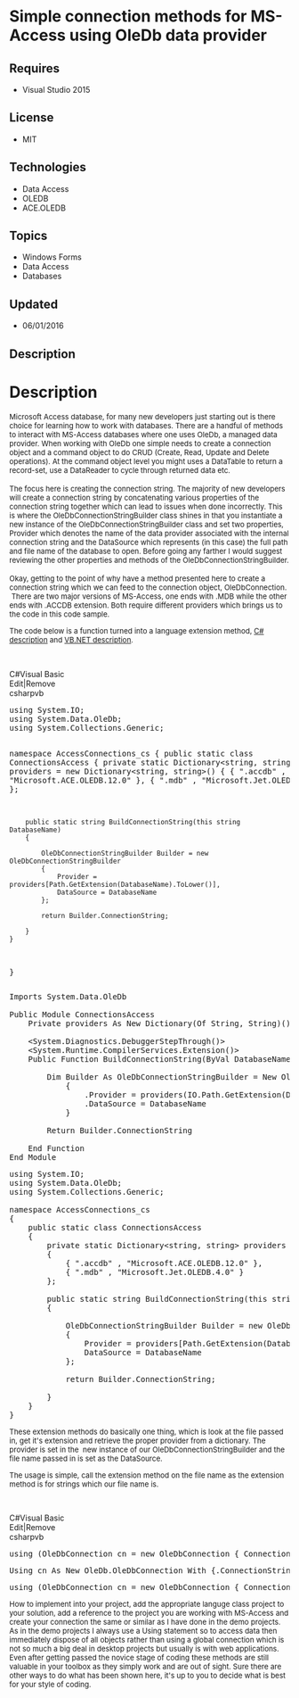 # Simple connection methods for MS-Access using OleDb data provider
## Requires
- Visual Studio 2015
## License
- MIT
## Technologies
- Data Access
- OLEDB
- ACE.OLEDB
## Topics
- Windows Forms
- Data Access
- Databases
## Updated
- 06/01/2016
## Description

<h1>Description</h1>
<p><span style="font-size:small">Microsoft Access database, for many new developers just starting out is there choice for learning how to work with databases. There are a handful of methods to interact with MS-Access databases where one uses OleDb, a managed
 data provider. When working with OleDb one simple needs to create a connection object and a command object to do CRUD (Create, Read, Update and Delete operations). At the command object level you might uses a DataTable to return a record-set, use a DataReader
 to cycle through returned data etc.</span><br>
<br>
<span style="font-size:small">The focus here is creating the connection string. The majority of new developers will create a connection string by concatenating various properties of the connection string together which can lead to issues when done incorrectly.
 This is where the OleDbConnectionStringBuilder class shines in that you instantiate a new instance of the OleDbConnectionStringBuilder class and set two properties, Provider which denotes the name of the data provider associated with the internal connection
 string and the DataSource which represents (in this case) the full path and file name of the database to open. Before going any farther I would suggest reviewing the other properties and methods of the OleDbConnectionStringBuilder.</span><br>
<br>
<span style="font-size:small">Okay, getting to the point of why have a method presented here to create a connection string which we can feed to the connection object, OleDbConnection. &nbsp;There are two major versions of MS-Access, one ends with .MDB while
 the other ends with .ACCDB extension. Both require different providers which brings us to the code in this code sample.</span></p>
<p><span style="font-size:small">The code below is a function turned into a language extension method,
<a href="https://msdn.microsoft.com/en-us/library/bb383977.aspx">C# description</a> and
<a href="https://msdn.microsoft.com/en-us/library/bb384936.aspx">VB.NET description</a>.</span></p>
<p>&nbsp;</p>
<div class="scriptcode">
<div class="pluginEditHolder" pluginCommand="mceScriptCode">
<div class="title"><span>C#</span><span>Visual Basic</span></div>
<div class="pluginLinkHolder"><span class="pluginEditHolderLink">Edit</span>|<span class="pluginRemoveHolderLink">Remove</span></div>
<span class="hidden">csharp</span><span class="hidden">vb</span>
<pre class="hidden">using System.IO;
using System.Data.OleDb;
using System.Collections.Generic;

namespace AccessConnections_cs
{
    public static class ConnectionsAccess
    {
        private static Dictionary&lt;string, string&gt; providers = new Dictionary&lt;string, string&gt;()
        {
            { &quot;.accdb&quot; , &quot;Microsoft.ACE.OLEDB.12.0&quot; },
            { &quot;.mdb&quot; , &quot;Microsoft.Jet.OLEDB.4.0&quot; }
        };

        public static string BuildConnectionString(this string DatabaseName)
        {

            OleDbConnectionStringBuilder Builder = new OleDbConnectionStringBuilder
            {
                Provider = providers[Path.GetExtension(DatabaseName).ToLower()],
                DataSource = DatabaseName
            };

            return Builder.ConnectionString;

        }
    }
}
</pre>
<pre class="hidden">Imports System.Data.OleDb

Public Module ConnectionsAccess
    Private providers As New Dictionary(Of String, String)() From {{&quot;.accdb&quot;, &quot;Microsoft.ACE.OLEDB.12.0&quot;}, {&quot;.mdb&quot;, &quot;Microsoft.Jet.OLEDB.4.0&quot;}}

    &lt;System.Diagnostics.DebuggerStepThrough()&gt;
    &lt;System.Runtime.CompilerServices.Extension()&gt;
    Public Function BuildConnectionString(ByVal DatabaseName As String) As String

        Dim Builder As OleDbConnectionStringBuilder = New OleDbConnectionStringBuilder With
            {
                .Provider = providers(IO.Path.GetExtension(DatabaseName).ToLower()),
                .DataSource = DatabaseName
            }

        Return Builder.ConnectionString

    End Function
End Module
</pre>
<div class="preview">
<pre class="csharp"><span class="cs__keyword">using</span>&nbsp;System.IO;&nbsp;
<span class="cs__keyword">using</span>&nbsp;System.Data.OleDb;&nbsp;
<span class="cs__keyword">using</span>&nbsp;System.Collections.Generic;&nbsp;
&nbsp;
<span class="cs__keyword">namespace</span>&nbsp;AccessConnections_cs&nbsp;
{&nbsp;
&nbsp;&nbsp;&nbsp;&nbsp;<span class="cs__keyword">public</span>&nbsp;<span class="cs__keyword">static</span>&nbsp;<span class="cs__keyword">class</span>&nbsp;ConnectionsAccess&nbsp;
&nbsp;&nbsp;&nbsp;&nbsp;{&nbsp;
&nbsp;&nbsp;&nbsp;&nbsp;&nbsp;&nbsp;&nbsp;&nbsp;<span class="cs__keyword">private</span>&nbsp;<span class="cs__keyword">static</span>&nbsp;Dictionary&lt;<span class="cs__keyword">string</span>,&nbsp;<span class="cs__keyword">string</span>&gt;&nbsp;providers&nbsp;=&nbsp;<span class="cs__keyword">new</span>&nbsp;Dictionary&lt;<span class="cs__keyword">string</span>,&nbsp;<span class="cs__keyword">string</span>&gt;()&nbsp;
&nbsp;&nbsp;&nbsp;&nbsp;&nbsp;&nbsp;&nbsp;&nbsp;{&nbsp;
&nbsp;&nbsp;&nbsp;&nbsp;&nbsp;&nbsp;&nbsp;&nbsp;&nbsp;&nbsp;&nbsp;&nbsp;{&nbsp;<span class="cs__string">&quot;.accdb&quot;</span>&nbsp;,&nbsp;<span class="cs__string">&quot;Microsoft.ACE.OLEDB.12.0&quot;</span>&nbsp;},&nbsp;
&nbsp;&nbsp;&nbsp;&nbsp;&nbsp;&nbsp;&nbsp;&nbsp;&nbsp;&nbsp;&nbsp;&nbsp;{&nbsp;<span class="cs__string">&quot;.mdb&quot;</span>&nbsp;,&nbsp;<span class="cs__string">&quot;Microsoft.Jet.OLEDB.4.0&quot;</span>&nbsp;}&nbsp;
&nbsp;&nbsp;&nbsp;&nbsp;&nbsp;&nbsp;&nbsp;&nbsp;};&nbsp;
&nbsp;
&nbsp;&nbsp;&nbsp;&nbsp;&nbsp;&nbsp;&nbsp;&nbsp;<span class="cs__keyword">public</span>&nbsp;<span class="cs__keyword">static</span>&nbsp;<span class="cs__keyword">string</span>&nbsp;BuildConnectionString(<span class="cs__keyword">this</span>&nbsp;<span class="cs__keyword">string</span>&nbsp;DatabaseName)&nbsp;
&nbsp;&nbsp;&nbsp;&nbsp;&nbsp;&nbsp;&nbsp;&nbsp;{&nbsp;
&nbsp;
&nbsp;&nbsp;&nbsp;&nbsp;&nbsp;&nbsp;&nbsp;&nbsp;&nbsp;&nbsp;&nbsp;&nbsp;OleDbConnectionStringBuilder&nbsp;Builder&nbsp;=&nbsp;<span class="cs__keyword">new</span>&nbsp;OleDbConnectionStringBuilder&nbsp;
&nbsp;&nbsp;&nbsp;&nbsp;&nbsp;&nbsp;&nbsp;&nbsp;&nbsp;&nbsp;&nbsp;&nbsp;{&nbsp;
&nbsp;&nbsp;&nbsp;&nbsp;&nbsp;&nbsp;&nbsp;&nbsp;&nbsp;&nbsp;&nbsp;&nbsp;&nbsp;&nbsp;&nbsp;&nbsp;Provider&nbsp;=&nbsp;providers[Path.GetExtension(DatabaseName).ToLower()],&nbsp;
&nbsp;&nbsp;&nbsp;&nbsp;&nbsp;&nbsp;&nbsp;&nbsp;&nbsp;&nbsp;&nbsp;&nbsp;&nbsp;&nbsp;&nbsp;&nbsp;DataSource&nbsp;=&nbsp;DatabaseName&nbsp;
&nbsp;&nbsp;&nbsp;&nbsp;&nbsp;&nbsp;&nbsp;&nbsp;&nbsp;&nbsp;&nbsp;&nbsp;};&nbsp;
&nbsp;
&nbsp;&nbsp;&nbsp;&nbsp;&nbsp;&nbsp;&nbsp;&nbsp;&nbsp;&nbsp;&nbsp;&nbsp;<span class="cs__keyword">return</span>&nbsp;Builder.ConnectionString;&nbsp;
&nbsp;
&nbsp;&nbsp;&nbsp;&nbsp;&nbsp;&nbsp;&nbsp;&nbsp;}&nbsp;
&nbsp;&nbsp;&nbsp;&nbsp;}&nbsp;
}&nbsp;
</pre>
</div>
</div>
</div>
<p><span style="font-size:small">These extension methods do basically one thing, which is look at the file passed in, get it's extension and retrieve the proper provider from a dictionary. The provider is set in the &nbsp;new instance of our&nbsp;OleDbConnectionStringBuilder
 and the file name passed in is set as the DataSource.</span></p>
<p><span style="font-size:small">The usage is simple, call the extension method on the file name as the extension method is for strings which our file name is.</span></p>
<p><span style="font-size:small">&nbsp;</span></p>
<div class="scriptcode">
<div class="pluginEditHolder" pluginCommand="mceScriptCode">
<div class="title"><span>C#</span><span>Visual Basic</span></div>
<div class="pluginLinkHolder"><span class="pluginEditHolderLink">Edit</span>|<span class="pluginRemoveHolderLink">Remove</span></div>
<span class="hidden">csharp</span><span class="hidden">vb</span>
<pre class="hidden">using (OleDbConnection cn = new OleDbConnection { ConnectionString = fileName.BuildConnectionString() })</pre>
<pre class="hidden">Using cn As New OleDb.OleDbConnection With {.ConnectionString = fileName.BuildConnectionString}</pre>
<div class="preview">
<pre class="csharp"><span class="cs__keyword">using</span>&nbsp;(OleDbConnection&nbsp;cn&nbsp;=&nbsp;<span class="cs__keyword">new</span>&nbsp;OleDbConnection&nbsp;{&nbsp;ConnectionString&nbsp;=&nbsp;fileName.BuildConnectionString()&nbsp;})</pre>
</div>
</div>
</div>
<div class="endscriptcode"><span style="font-size:small">How to implement into your project, add the appropriate languge class project to your solution, add a reference to the project you are working with MS-Access and create your connection the same or similar
 as I have done in the demo projects.</span></div>
<div class="endscriptcode"></div>
<div class="endscriptcode"></div>
<div class="endscriptcode"><span style="font-size:small">As in the demo projects I always use a Using statement so to access data then immediately dispose of all objects rather than using a global connection which is not so much a big deal in desktop projects
 but usually is with web applications.</span></div>
<div class="endscriptcode"></div>
<div class="endscriptcode"><span style="font-size:small">Even after getting passed the novice stage of coding these methods are still valuable in your toolbox as they simply work and are out of sight. Sure there are other ways to do what has been shown here,
 it's up to you to decide what is best for your style of coding.</span></div>
<p>&nbsp;</p>
<p>&nbsp;</p>
<p>&nbsp;</p>
<p><span style="font-size:small"><br>
</span></p>
